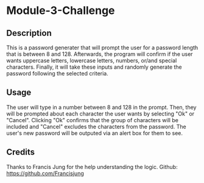 # Module-3-Challenge

## Description
This is a password generater that will prompt the user for a password length that is between 8 and 128. Afterwards, the program will confirm if the user wants uppercase letters, lowercase letters, numbers, or/and special characters. Finally, it will take these inputs and randomly generate the password following the selected criteria.  

## Usage
The user will type in a number between 8 and 128 in the prompt. Then, they will be prompted about each character the user wants by selecting "Ok" or "Cancel". Clicking "Ok" confirms that the group of characters will be included and "Cancel" excludes the characters from the password. The user's new password will be outputed via an alert box for them to see.   

## Credits
Thanks to Francis Jung for the help understanding the logic.
Github: https://github.com/Francisjung

